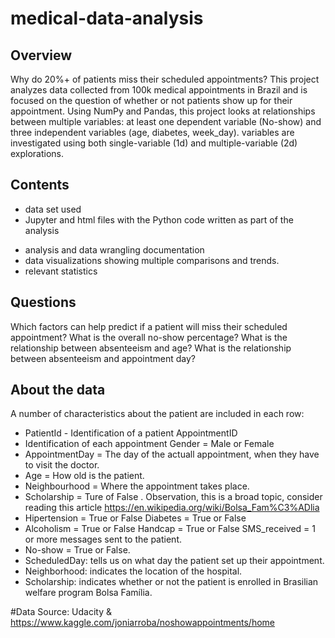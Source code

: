 # medical-data-analysis

## Overview
Why do 20%+ of patients miss their scheduled appointments? This project analyzes data collected from 100k medical appointments in Brazil and is focused on the question of whether or not patients show up for their appointment. 
Using NumPy and Pandas, this project looks at relationships between multiple variables: at least one dependent variable (No-show) and three independent variables (age, diabetes, week_day). variables are investigated using both single-variable (1d) and multiple-variable (2d) explorations.

## Contents
* data set used
* Jupyter and html files with the Python code written as part of the analysis
- analysis and data wrangling documentation
- data visualizations showing multiple comparisons and trends. 
- relevant statistics 
 
## Questions
Which factors can help predict if a patient will miss their scheduled appointment? 
What is the overall no-show percentage?
What is the relationship between absenteeism and age?
What is the relationship between absenteeism and appointment day?

## About the data
A number of characteristics about the patient are included in each row:
- PatientId - Identification of a patient AppointmentID 
- Identification of each appointment Gender = Male or Female
- AppointmentDay = The day of the actuall appointment, when they have to visit the doctor. 
- Age = How old is the patient. 
- Neighbourhood = Where the appointment takes place. 
- Scholarship = Ture of False . Observation, this is a broad topic, consider reading this article https://en.wikipedia.org/wiki/Bolsa_Fam%C3%ADlia 
- Hipertension = True or False Diabetes = True or False 
- Alcoholism = True or False Handcap = True or False SMS_received = 1 or more messages sent to the patient. 
- No-show = True or False.
- ScheduledDay: tells us on what day the patient set up their appointment.
- Neighborhood: indicates the location of the hospital.
- Scholarship: indicates whether or not the patient is enrolled in Brasilian welfare program Bolsa Família.


#Data Source:
Udacity & https://www.kaggle.com/joniarroba/noshowappointments/home
